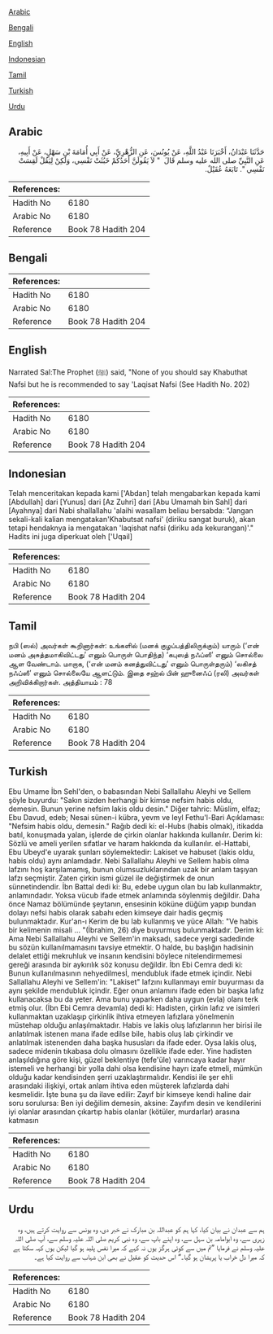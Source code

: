 [Arabic](#arabic)

[Bengali](#bengali)

[English](#english)

[Indonesian](#indonesian)

[Tamil](#tamil)

[Turkish](#turkish)

[Urdu](#urdu)

## Arabic


<div dir="rtl" lang="ar" style={{fontSize:'larger',backgroundColor:'#f8f9fa',padding:20}}>
حَدَّثَنَا عَبْدَانُ، أَخْبَرَنَا عَبْدُ اللَّهِ، عَنْ يُونُسَ، عَنِ الزُّهْرِيِّ، عَنْ أَبِي أُمَامَةَ بْنِ سَهْلٍ، عَنْ أَبِيهِ، عَنِ النَّبِيِّ صلى الله عليه وسلم قَالَ ‏ "‏ لاَ يَقُولَنَّ أَحَدُكُمْ خَبُثَتْ نَفْسِي، وَلَكِنْ لِيَقُلْ لَقِسَتْ نَفْسِي ‏"‏‏.‏ تَابَعَهُ عُقَيْلٌ‏.‏
</div>
<div style={{backgroundColor:'#f8f9fa',padding:20, marginBottom: 10}}><table> <thead> <tr> <th>References:</th> <th></th> </tr> </thead> <tbody><tr><td>Hadith No</td><td>6180</td></tr><tr><td>Arabic No</td><td>6180</td></tr><tr><td>Reference</td><td>Book 78 Hadith 204</td></tr></tbody></table></div>

## Bengali


<div dir="ltr" lang="bn" style={{fontSize:'larger',backgroundColor:'#f8f9fa',padding:20}}>

</div>
<div style={{backgroundColor:'#f8f9fa',padding:20, marginBottom: 10}}><table> <thead> <tr> <th>References:</th> <th></th> </tr> </thead> <tbody><tr><td>Hadith No</td><td>6180</td></tr><tr><td>Arabic No</td><td>6180</td></tr><tr><td>Reference</td><td>Book 78 Hadith 204</td></tr></tbody></table></div>

## English


<div dir="ltr" lang="en" style={{fontSize:'larger',backgroundColor:'#f8f9fa',padding:20}}>
Narrated Sal:The Prophet (ﷺ) said, "None of you should say Khabuthat Nafsi but he is recommended to say 'Laqisat Nafsi (See Hadith No. 202)
</div>
<div style={{backgroundColor:'#f8f9fa',padding:20, marginBottom: 10}}><table> <thead> <tr> <th>References:</th> <th></th> </tr> </thead> <tbody><tr><td>Hadith No</td><td>6180</td></tr><tr><td>Arabic No</td><td>6180</td></tr><tr><td>Reference</td><td>Book 78 Hadith 204</td></tr></tbody></table></div>

## Indonesian


<div dir="ltr" lang="id" style={{fontSize:'larger',backgroundColor:'#f8f9fa',padding:20}}>
Telah menceritakan kepada kami ['Abdan] telah mengabarkan kepada kami [Abdullah] dari [Yunus] dari [Az Zuhri] dari [Abu Umamah bin Sahl] dari [Ayahnya] dari Nabi shallallahu 'alaihi wasallam beliau bersabda: “Jangan sekali-kali kalian mengatakan'Khabutsat nafsi' (diriku sangat buruk), akan tetapi hendaknya ia mengatakan 'laqishat nafsi (diriku ada kekurangan)'." Hadits ini juga diperkuat oleh ['Uqail]
</div>
<div style={{backgroundColor:'#f8f9fa',padding:20, marginBottom: 10}}><table> <thead> <tr> <th>References:</th> <th></th> </tr> </thead> <tbody><tr><td>Hadith No</td><td>6180</td></tr><tr><td>Arabic No</td><td>6180</td></tr><tr><td>Reference</td><td>Book 78 Hadith 204</td></tr></tbody></table></div>

## Tamil


<div dir="ltr" lang="ta" style={{fontSize:'larger',backgroundColor:'#f8f9fa',padding:20}}>
நபி (ஸல்) அவர்கள் கூறினார்கள்: உங்களில் (மனக் குழப்பத்திலிருக்கும்) யாரும் (‘என் மனம் அசுத்தமாகிவிட்டது’ எனும் பொருள் பொதிந்த) ‘கபுஸத் நஃப்ஸீ’ எனும் சொல்லை ஆள வேண்டாம். மாறாக, (‘என் மனம் கனத்துவிட்டது’ எனும் பொருள்தரும்) ‘லகிசத் நஃப்ஸீ’ எனும் சொல்லையே ஆளட்டும். இதை சஹ்ல் பின் ஹுனைஃப் (ரலி) அவர்கள் அறிவிக்கிறார்கள். அத்தியாயம் : 78
</div>
<div style={{backgroundColor:'#f8f9fa',padding:20, marginBottom: 10}}><table> <thead> <tr> <th>References:</th> <th></th> </tr> </thead> <tbody><tr><td>Hadith No</td><td>6180</td></tr><tr><td>Arabic No</td><td>6180</td></tr><tr><td>Reference</td><td>Book 78 Hadith 204</td></tr></tbody></table></div>

## Turkish


<div dir="ltr" lang="tr" style={{fontSize:'larger',backgroundColor:'#f8f9fa',padding:20}}>
Ebu Umame İbn Sehl'den, o babasından Nebi Sallallahu Aleyhi ve Sellem şöyle buyurdu: "Sakın sizden herhangi bir kimse nefsim habis oldu, demesin. Bunun yerine nefsim lakis oldu desin." Diğer tahric: Müslim, elfaz; Ebu Davud, edeb; Nesai sünen-i kübra, yevm ve leyl Fethu'l-Bari Açıklaması: "Nefsim habis oldu, demesin." Rağıb dedi ki: el-Hubs (habis olmak), itikadda batıl, konuşmada yalan, işlerde de çirkin olanlar hakkında kullanılır. Derim ki: Sözlü ve ameli yerilen sıfatlar ve haram hakkında da kullanılır. el-Hattabi, Ebu Ubeyd'e uyarak şunları söylemektedir: Lakiset ve habuset (lakis oldu, habis oldu) aynı anlamdadır. Nebi Sallallahu Aleyhi ve Sellem habis olma lafzını hoş karşılamamış, bunun olumsuzluklarından uzak bir anlam taşıyan lafzı seçmiştir. Zaten çirkin ismi güzel ile değiştirmek de onun sünnetindendir. İbn Battal dedi ki: Bu, edebe uygun olan bu Iab kullanmaktır, anlamındadır. Yoksa vücub ifade etmek anlamında söylenmiş değildir. Daha önce Namaz bölümünde şeytanın, ensesinin köküne düğüm yapıp bundan dolayı nefsi habis olarak sabahı eden kimseye dair hadis geçmiş bulunmaktadır. Kur'an-ı Kerim de bu Iab kullanmış ve yüce Allah: "Ve habis bir kelimenin misali ... "(İbrahim, 26) diye buyurmuş bulunmaktadır. Derim ki: Ama Nebi Sallallahu Aleyhi ve Sellem'in maksadı, sadece yergi sadedinde bu sözün kullanılmamasını tavsiye etmektir. O halde, bu başlığın hadisinin delalet ettiği mekruhluk ve insanın kendisini böylece nitelendirmemesi gereği arasında bir aykırılık söz konusu değildir. İbn Ebi Cemra dedi ki: Bunun kullanılmasının nehyedilmesİ, mendubluk ifade etmek içindir. Nebi Sallallahu Aleyhi ve Sellem'in: "Lakiset" lafzını kullanmayı emir buyurması da aynı şekilde mendubluk içindir. Eğer onun anlamını ifade eden bir başka lafız kullanacaksa bu da yeter. Ama bunu yaparken daha uygun (evla) olanı terk etmiş olur. (İbn Ebi Cemra devamla) dedi ki: Hadisten, çirkin lafız ve isimleri kullanmaktan uzaklaşıp çirkinlik ihtiva etmeyen lafızlara yönelmenin müstehap olduğu anlaşılmaktadır. Habis ve lakis oluş lafızlarının her birisi ile anlatılmak istenen mana ifade edilse bile, habis oluş Iab çirkindir ve anlatılmak istenenden daha başka hususları da ifade eder. Oysa lakis oluş, sadece midenin tıkabasa dolu olmasını özellikle ifade eder. Yine hadisten anlaşıldığına göre kişi, güzel beklentiye (tefe'üle) varıncaya kadar hayır istemeli ve herhangi bir yolla dahi olsa kendisine hayrı izafe etmeli, mümkün olduğu kadar kendisinden şerri uzaklaştırmalıdır. Kendisi ile şer ehli arasındaki ilişkiyi, ortak anlam ihtiva eden müşterek lafızlarda dahi kesmelidir. İşte buna şu da ilave edilir: Zayıf bir kimseye kendi haline dair soru sorulursa: Ben iyi değilim demesin, aksine: Zayıfım desin ve kendilerini iyi olanlar arasından çıkartıp habis olanlar (kötüler, murdarlar) arasına katmasın
</div>
<div style={{backgroundColor:'#f8f9fa',padding:20, marginBottom: 10}}><table> <thead> <tr> <th>References:</th> <th></th> </tr> </thead> <tbody><tr><td>Hadith No</td><td>6180</td></tr><tr><td>Arabic No</td><td>6180</td></tr><tr><td>Reference</td><td>Book 78 Hadith 204</td></tr></tbody></table></div>

## Urdu


<div dir="rtl" lang="ur" style={{fontSize:'larger',backgroundColor:'#f8f9fa',padding:20}}>
ہم سے عبدان نے بیان کیا، کہا ہم کو عبداللہ بن مبارک نے خبر دی، وہ یونس سے روایت کرتے ہیں، وہ زہری سے، وہ ابوامامہ بن سہل سے، وہ اپنے باپ سے، وہ نبی کریم صلی اللہ علیہ وسلم سے، آپ صلی اللہ علیہ وسلم نے فرمایا ”تم میں سے کوئی ہرگز یوں نہ کہے کہ میرا نفس پلید ہو گیا لیکن یوں کہہ سکتا ہے کہ میرا دل خراب یا پریشان ہو گیا۔“ اس حدیث کو عقیل نے بھی ابن شہاب سے روایت کیا ہے۔
</div>
<div style={{backgroundColor:'#f8f9fa',padding:20, marginBottom: 10}}><table> <thead> <tr> <th>References:</th> <th></th> </tr> </thead> <tbody><tr><td>Hadith No</td><td>6180</td></tr><tr><td>Arabic No</td><td>6180</td></tr><tr><td>Reference</td><td>Book 78 Hadith 204</td></tr></tbody></table></div>